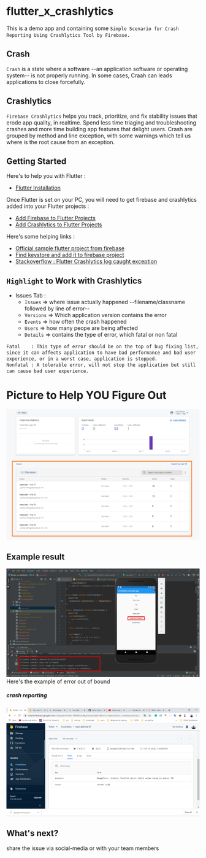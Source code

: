 # flutter_x_crashlytics

This is a demo app and containing some `Simple Scenario for Crash Reporting Using Crashlytics Tool by Firebase.`

## Crash
`Crash` is a state where a software --an application software or operating system-- is not properly running. In some cases, Craah can leads applications to close forcefully.

## Crashlytics
`Firebase Crashlytics` helps you track, prioritize, and fix stability issues that erode app quality, in realtime. Spend less time triaging and troubleshooting crashes and more time building app features that delight users. Crash are grouped by method and line exception, with some warnings which tell us where is the root cause from an exception.

## Getting Started

Here's to help you with Flutter : 
- [Flutter Installation](https://flutter.dev/docs/get-started/install)

Once Flutter is set on your PC, you will need to get firebase and crashlytics added into your Flutter projects :
- [Add Firebase to Flutter Projects](https://firebase.google.com/docs/flutter/setup?platform=android)
- [Add Crashlytics to Flutter Projects](https://pub.dev/packages/firebase_crashlytics)

Here's some helping links :
- [Official sample flutter project from firebase](https://github.com/FirebaseExtended/flutterfire/tree/master/packages/firebase_crashlytics/example)
- [Find keystore and add it to firebase project](https://codelabs.developers.google.com/codelabs/firebase-android/#4)
- [Stackoverflow : Flutter Crashlytics log caught exception](https://stackoverflow.com/questions/57997416/flutter-crashlytics-log-caught-exception)

## `Highlight` to Work with Crashlytics
- Issues Tab :
  - `Issues`   => where issue actually happened --filename/classname followed by line of error--
  - `Versions` => Which application version contains the error
  - `Events`   => how often the crash happened
  - `Users`    => how many peope are being affected
  - `Details`  => contains the type of error, which fatal or non fatal
```
Fatal    : This type of error should be on the top of bug fixing list, since it can affects application to have bad performance and bad user experience, or in a worst case, application is stopped. 
Nonfatal : A tolerable error, will not stop the application but still can cause bad user experience.
```
# Picture to Help YOU Figure Out
![crash](issues.png)
  
  
## Example result
![crash](kliks.png)
Here's the example of error out of bound  
##### crash reporting 
![crash](throw.png)
## What's next?
share the issue via social-media or with your team members
